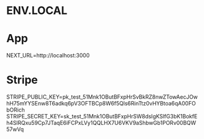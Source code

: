 # ENV.LOCAL 

# App
NEXT_URL=http://localhost:3000

# Stripe
STRIPE_PUBLIC_KEY=pk_test_51Mnk1OButBFxpHrSvBkRZ8nwZTowAecJOwhH75mYYSEnw8T6adkq6pV3OFTBCp8W6f5Qls6RinTtz0vHYBtoa6qA00FObORich
STRIPE_SECRET_KEY=sk_test_51Mnk1OButBFxpHrSW8dsIgKSlfG3bK1BokfEh4SlRQxu59Cp7JTaqE6iFCPxLVy1QQLHX7U6VKV9aShbwGb1PORv00BQW57wVq
